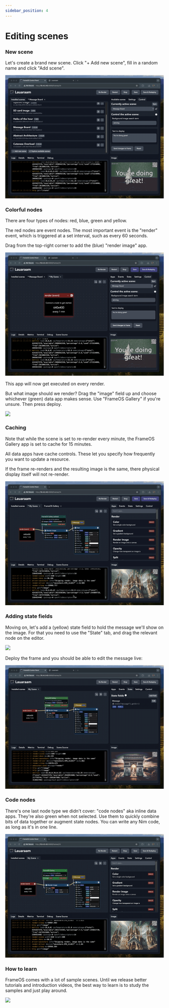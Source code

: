 ```yaml
---
sidebar_position: 4
---
```

# Editing scenes

### New scene

Let's create a brand new scene. Click "+ Add new scene", fill in a random name and click "Add scene".

![](./_img2/new-scene.gif)

### Colorful nodes

There are four types of nodes: red, blue, green and yellow. 

The red nodes are event nodes. The most important event is the "render" event, which is triggered at a set interval, such as every 60 seconds.

Drag from the top-right corner to add the (blue) "render image" app.

![](./_img2/edit-add-render.gif)

This app will now get executed on every render. 

But what image should we render? Drag the "image" field up and choose whichever (green) data app makes sense. Use "FrameOS Gallery" if you're unsure. Then press deploy.

![](./_img2/edit-add-data.gif)

### Caching

Note that while the scene is set to re-render every minute, the FrameOS Gallery app is set to cache for 15 minutes.

All data apps have cache controls. These let you specify how frequently you want to update a resource.

If the frame re-renders and the resulting image is the same, there physical display itself will not re-render.

![](./_img2/caching.gif)

### Adding state fields

Moving on, let's add a (yellow) state field to hold the message we'll show on the image. For that you need to use the "State" tab, and drag the relevant node on the editor.

![](./_img2/edit-add-text.gif)

Deploy the frame and you should be able to edit the message live:

![](./_img2/edit-set-message.gif)

### Code nodes

There's one last node type we didn't cover: "code nodes" aka inline data apps. They're also green when not selected. Use them to quickly combine bits of data together or augment state nodes. You can write any Nim code, as long as it's in one line.

![](./_img2/code-nodes.gif)

### How to learn

FrameOS comes with a lot of sample scenes. Until we release better tutorials and introduction videos, the best way to learn is to study the samples and just play around.

![](./_img2/edit-samples.gif)
